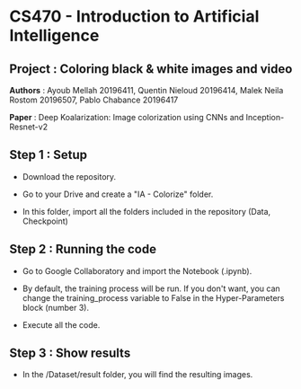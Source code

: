 # CS470 - Introduction to Artificial Intelligence
## Project : Coloring black & white images and video
**Authors** : Ayoub Mellah 20196411, Quentin Nieloud 20196414, Malek Neila Rostom 20196507, Pablo Chabance 20196417

**Paper** : Deep Koalarization: Image colorization using CNNs and Inception-Resnet-v2

## Step 1 : Setup

* Download the repository.

* Go to your Drive and create a "IA - Colorize" folder.

* In this folder, import all the folders included in the repository (Data, Checkpoint)


## Step 2 : Running the code

* Go to Google Collaboratory and import the Notebook (.ipynb).

* By default, the training process will be run. If you don't want, you can change the training_process variable to False in the Hyper-Parameters block (number 3).

* Execute all the code.

## Step 3 : Show results

* In the /Dataset/result folder, you will find the resulting images.
